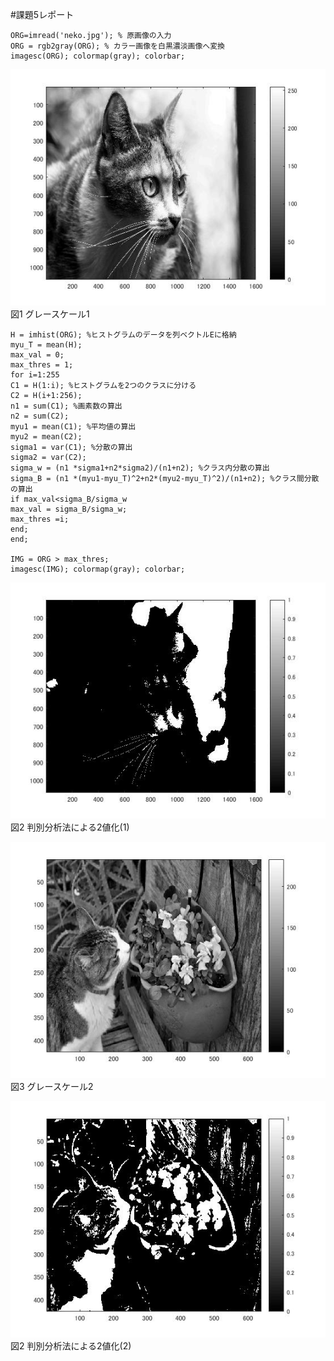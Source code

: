 #課題5レポート

    ORG=imread('neko.jpg'); % 原画像の入力
    ORG = rgb2gray(ORG); % カラー画像を白黒濃淡画像へ変換
    imagesc(ORG); colormap(gray); colorbar;

![グレースケール](https://github.com/natorinep/my_image_processing/blob/master/image/5_1.jpg)  
図1 グレースケール1  

    H = imhist(ORG); %ヒストグラムのデータを列ベクトルEに格納
    myu_T = mean(H);
    max_val = 0;
    max_thres = 1;
    for i=1:255
    C1 = H(1:i); %ヒストグラムを2つのクラスに分ける
    C2 = H(i+1:256);
    n1 = sum(C1); %画素数の算出
    n2 = sum(C2);
    myu1 = mean(C1); %平均値の算出
    myu2 = mean(C2);
    sigma1 = var(C1); %分散の算出
    sigma2 = var(C2);
    sigma_w = (n1 *sigma1+n2*sigma2)/(n1+n2); %クラス内分散の算出
    sigma_B = (n1 *(myu1-myu_T)^2+n2*(myu2-myu_T)^2)/(n1+n2); %クラス間分散の算出
    if max_val<sigma_B/sigma_w
    max_val = sigma_B/sigma_w;
    max_thres =i;
    end;
    end;

    IMG = ORG > max_thres;
    imagesc(IMG); colormap(gray); colorbar;
    
![判別分析法1](https://github.com/natorinep/my_image_processing/blob/master/image/5_2.jpg)  
図2 判別分析法による2値化(1)

![グレースケール2](https://github.com/natorinep/my_image_processing/blob/master/image/5_3.jpg)  
図3 グレースケール2  

![判別分析法2](https://github.com/natorinep/my_image_processing/blob/master/image/5_4.jpg)  
図2 判別分析法による2値化(2)
